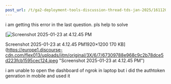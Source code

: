 ```yaml
---
post_url: /t/ga2-deployment-tools-discussion-thread-tds-jan-2025/161120/70
---
```

i am getting this error in the last question. pls help to solve  

[![Screenshot 2025-01-23 at 4.12.45 PM](https://europe1.discourse-cdn.com/flex013/uploads/iitm/optimized/3X/6/7/67309788e968c9c2b78dce5d223fcb1595cec124_2_690x431.jpeg)

Screenshot 2025-01-23 at 4.12.45 PM1920×1200 170 KB](https://europe1.discourse-cdn.com/flex013/uploads/iitm/original/3X/6/7/67309788e968c9c2b78dce5d223fcb1595cec124.jpeg "Screenshot 2025-01-23 at 4.12.45 PM")

i am unable to open the dashboard of ngrok in laptop but i did the authtoken genration in mobile and used it
